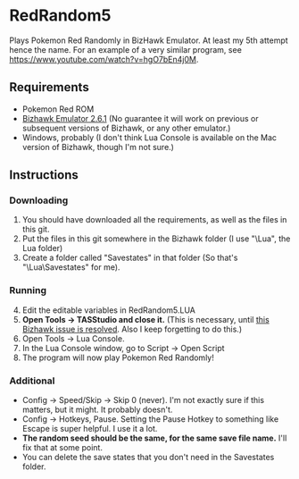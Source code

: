 # RedRandom5
Plays Pokemon Red Randomly in BizHawk Emulator. At least my 5th attempt hence the name. For an example of a very similar program, see https://www.youtube.com/watch?v=hgO7bEn4j0M.

## Requirements
- Pokemon Red ROM
- [Bizhawk Emulator 2.6.1](https://github.com/TASVideos/BizHawk/releases/) (No guarantee it will work on previous or subsequent versions of Bizhawk, or any other emulator.)
- Windows, probably (I don't think Lua Console is available on the Mac version of Bizhawk, though I'm not sure.)

## Instructions
### Downloading
1. You should have downloaded all the requirements, as well as the files in this git.
2. Put the files in this git somewhere in the Bizhawk folder (I use "\Lua", the Lua folder)
3. Create a folder called "Savestates" in that folder (So that's "\Lua\Savestates" for me).
### Running
4. Edit the editable variables in RedRandom5.LUA
5. **Open Tools -> TASStudio and close it.** (This is necessary, until [this Bizhawk issue is resolved](https://github.com/TASVideos/BizHawk/issues/2525). Also I keep forgetting to do this.)
6. Open Tools -> Lua Console.
7. In the Lua Console window, go to Script -> Open Script
8. The program will now play Pokemon Red Randomly!
### Additional
- Config -> Speed/Skip -> Skip 0 (never). I'm not exactly sure if this matters, but it might. It probably doesn't.
- Config -> Hotkeys, Pause. Setting the Pause Hotkey to something like Escape is super helpful. I use it a lot.
- **The random seed should be the same, for the same save file name.** I'll fix that at some point.
- You can delete the save states that you don't need in the Savestates folder.
